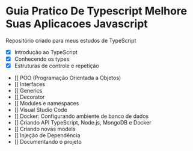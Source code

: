 # Guia Pratico De Typescript Melhore Suas Aplicacoes Javascript
Repositório criado para meus estudos de TypeScript

- [x] Introdução ao TypeScript
- [x] Conhecendo os types
- [x] Estruturas de controle e repetição
- [] POO (Programação Orientada a Objetos)
- [] Interfaces
- [] Generics
- [] Decorator
- [] Modules e namespaces
- [] Visual Studio Code
- [] Docker: Configurando ambiente de banco de dados
- [] Criando API TypeScript, Node.js, MongoDB e Docker
- [] Criando novas models
- [] Injeção de Dependência
- [] Documentando o projeto